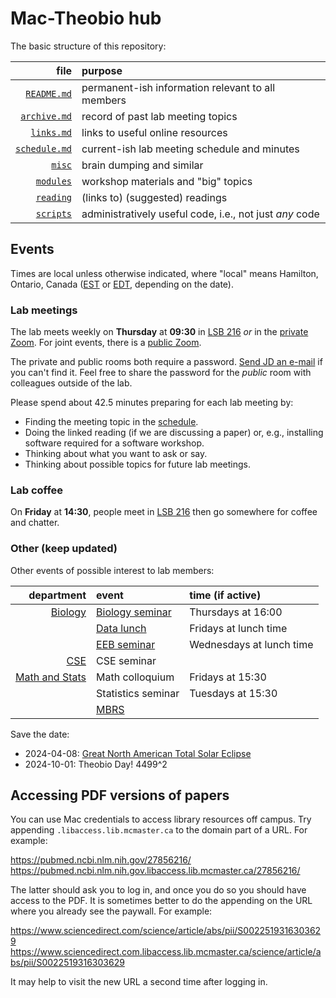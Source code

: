 # Mac-Theobio hub

The basic structure of this repository:

|file|purpose|
|-:|:-|
|[`README.md`](./README.md)|permanent-ish information relevant to all members|
|[`archive.md`](./archive.md)|record of past lab meeting topics|
|[`links.md`](./links.md)|links to useful online resources|
|[`schedule.md`](./schedule.md)|current-ish lab meeting schedule and minutes|
|[`misc`](./misc)|brain dumping and similar|
|[`modules`](./modules)|workshop materials and "big" topics|
|[`reading`](./reading)|(links to) (suggested) readings|
|[`scripts`](./scripts)|administratively useful code, i.e., not just _any_ code|

## Events

Times are local unless otherwise indicated, where "local" means 
Hamilton, Ontario, Canada 
([EST](https://www.timeanddate.com/time/zones/est) or 
 [EDT](https://www.timeanddate.com/time/zones/edt), depending on the date).

### Lab meetings

The lab meets weekly on __Thursday__ at __09:30__ in 
[LSB 216](https://goo.gl/maps/2FPGTZHVyQpgsCh47) 
_or_ in the
[private Zoom](https://mcmaster.zoom.us/j/98856294231).
For joint events, there is a
[public Zoom](https://mcmaster.zoom.us/j/97351841357).

The private and public rooms both require a password.
[Send JD an e-mail](mailto:dushoff@mcmaster.ca) if you can't find it.
Feel free to share the password for the _public_ room with colleagues 
outside of the lab.

Please spend about 42.5 minutes preparing for each lab meeting by:

* Finding the meeting topic in the [schedule](./schedule.md).
* Doing the linked reading (if we are discussing a paper) or,
  e.g., installing software required for a software workshop.
* Thinking about what you want to ask or say.
* Thinking about possible topics for future lab meetings.

### Lab coffee

On __Friday__ at __14:30__, people meet in
[LSB 216](https://goo.gl/maps/2FPGTZHVyQpgsCh47) then go somewhere
for coffee and chatter.

### Other (keep updated)

Other events of possible interest to lab members:

|department|event|time (if active)|
|-:|:-|:-|
|[Biology](https://biology.mcmaster.ca/news-events/)|[Biology seminar](https://biology.mcmaster.ca/upcoming-departmental-seminars/)|Thursdays at 16:00|
||[Data lunch](https://mailman.mcmaster.ca/mailman/listinfo/biodatalunch-l)|Fridays at lunch time|
||[EEB seminar](https://mailman.mcmaster.ca/mailman/listinfo/d-eeb-l)|Wednesdays at lunch time|
|[CSE](https://cse.mcmaster.ca/news-events/)|CSE seminar||
|[Math and Stats](https://math.mcmaster.ca/news-events/)|Math colloquium|Fridays at 15:30|
||Statistics seminar|Tuesdays at 15:30|
||[MBRS](https://listserv.mcmaster.ca/mailman/listinfo/mbrs)||

Save the date:

* 2024-04-08: [Great North American Total Solar Eclipse](https://en.wikipedia.org/wiki/Solar_eclipse_of_April_8,_2024)
* 2024-10-01: Theobio Day! 4499^2

## Accessing PDF versions of papers

You can use Mac credentials to access library resources off campus.
Try appending `.libaccess.lib.mcmaster.ca` to the domain part of a 
URL.  For example:

<https://pubmed.ncbi.nlm.nih.gov/27856216/>  
<https://pubmed.ncbi.nlm.nih.gov.libaccess.lib.mcmaster.ca/27856216/>

The latter should ask you to log in, and once you do so you should 
have access to the PDF.  It is sometimes better to do the appending 
on the URL where you already see the paywall.  For example:

<https://www.sciencedirect.com/science/article/abs/pii/S0022519316303629>  
<https://www.sciencedirect.com.libaccess.lib.mcmaster.ca/science/article/abs/pii/S0022519316303629>

It may help to visit the new URL a second time after logging in.
